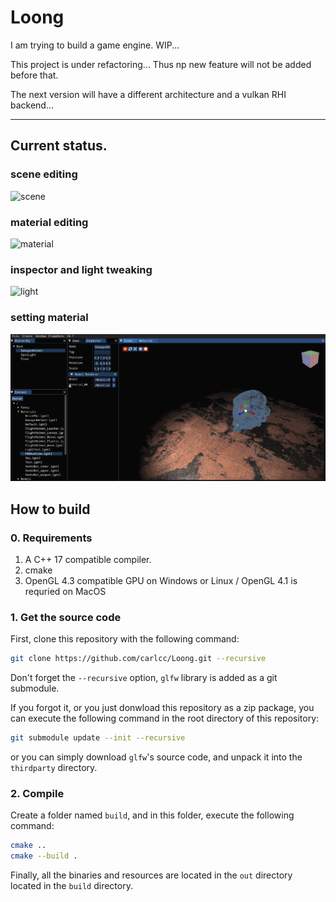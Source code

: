 # Loong

I am trying to build a game engine. WIP...

This project is under refactoring... Thus np new feature will not be added before that.

The next version will have a different architecture and a vulkan RHI backend...

----

## Current status.

### scene editing

![scene](./doc/scene.gif)

### material editing

![material](./doc/material.gif)

### inspector and light tweaking
![light](./doc/light.gif)

### setting material

![material2](./doc/material2.gif)


## How to build

### 0. Requirements

1. A C++ 17 compatible compiler.
2. cmake
3. OpenGL 4.3 compatible GPU on Windows or Linux / OpenGL 4.1 is requried on MacOS

### 1. Get the source code

First, clone this repository with the following command:

```bash
git clone https://github.com/carlcc/Loong.git --recursive
```

Don't forget the `--recursive` option, `glfw` library is added as a git submodule.

If you forgot it, or you just donwload this repository as a zip package, you can execute the following command in the root directory of this repository:

```bash
git submodule update --init --recursive
```

or you can simply download `glfw`'s source code, and unpack it into the `thirdparty` directory.

### 2. Compile

Create a folder named `build`, and in this folder, execute the following command:

```bash
cmake ..
cmake --build .
```

Finally, all the binaries and resources are located in the `out` directory located in the `build` directory.
